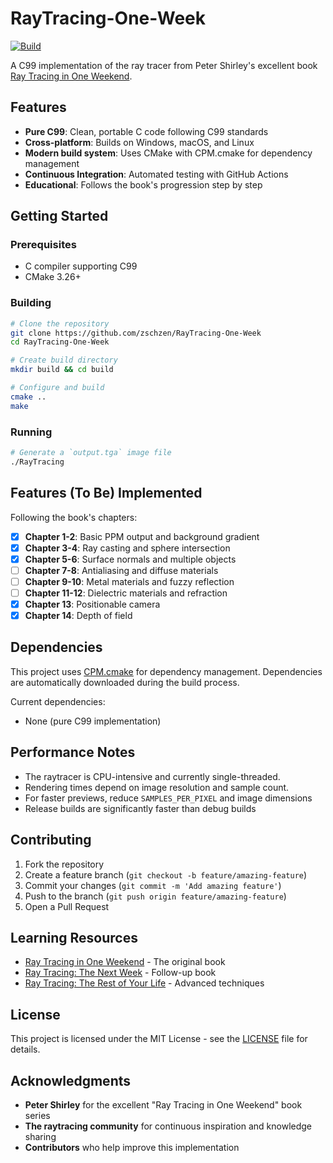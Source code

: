 # RayTracing-One-Week

[![Build](https://github.com/zschzen/RayTracing-One-Week/actions/workflows/build.yml/badge.svg)](https://github.com/zschzen/RayTracing-One-Week/actions/workflows/build.yml)


A C99 implementation of the ray tracer from Peter Shirley's excellent book [Ray Tracing in One Weekend](https://raytracing.github.io/books/RayTracingInOneWeekend.html).

## Features

-   **Pure C99**: Clean, portable C code following C99 standards
-   **Cross-platform**: Builds on Windows, macOS, and Linux
-   **Modern build system**: Uses CMake with CPM.cmake for dependency management
-   **Continuous Integration**: Automated testing with GitHub Actions
-   **Educational**: Follows the book's progression step by step

## Getting Started

### Prerequisites

-   C compiler supporting C99
-   CMake 3.26+

### Building

```bash
# Clone the repository
git clone https://github.com/zschzen/RayTracing-One-Week
cd RayTracing-One-Week

# Create build directory
mkdir build && cd build

# Configure and build
cmake ..
make

```

### Running

```bash
# Generate a `output.tga` image file
./RayTracing
```

## Features (To Be) Implemented

Following the book's chapters:

- [x] **Chapter 1-2**: Basic PPM output and background gradient
- [x] **Chapter 3-4**: Ray casting and sphere intersection
- [x] **Chapter 5-6**: Surface normals and multiple objects
- [ ] **Chapter 7-8**: Antialiasing and diffuse materials
- [ ] **Chapter 9-10**: Metal materials and fuzzy reflection
- [ ] **Chapter 11-12**: Dielectric materials and refraction
- [x] **Chapter 13**: Positionable camera
- [x] **Chapter 14**: Depth of field

## Dependencies

This project uses [CPM.cmake](https://github.com/cpm-cmake/CPM.cmake) for dependency management. Dependencies are automatically downloaded during the build process.

Current dependencies:

-   None (pure C99 implementation)

## Performance Notes

-   The raytracer is CPU-intensive and currently single-threaded.
-   Rendering times depend on image resolution and sample count.
-   For faster previews, reduce `SAMPLES_PER_PIXEL` and image dimensions
-   Release builds are significantly faster than debug builds

## Contributing

1.  Fork the repository
2.  Create a feature branch (`git checkout -b feature/amazing-feature`)
3.  Commit your changes (`git commit -m 'Add amazing feature'`)
4.  Push to the branch (`git push origin feature/amazing-feature`)
5.  Open a Pull Request

## Learning Resources

-   [Ray Tracing in One Weekend](https://raytracing.github.io/books/RayTracingInOneWeekend.html) - The original book
-   [Ray Tracing: The Next Week](https://raytracing.github.io/books/RayTracingTheNextWeek.html) - Follow-up book
-   [Ray Tracing: The Rest of Your Life](https://raytracing.github.io/books/RayTracingTheRestOfYourLife.html) - Advanced techniques

## License

This project is licensed under the MIT License - see the [LICENSE](LICENSE) file for details.

## Acknowledgments

-   **Peter Shirley** for the excellent "Ray Tracing in One Weekend" book series
-   **The raytracing community** for continuous inspiration and knowledge sharing
-   **Contributors** who help improve this implementation

